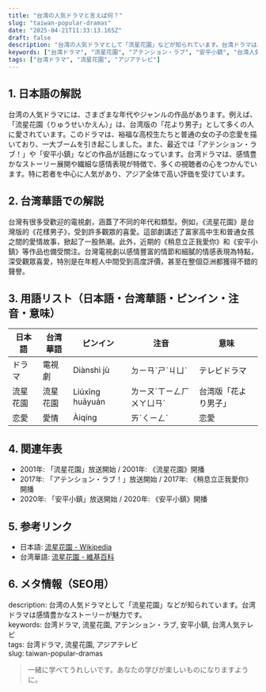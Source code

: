 ```yaml
---
title: "台湾の人気ドラマと言えば何？"
slug: "taiwan-popular-dramas"
date: "2025-04-21T11:33:13.165Z"
draft: false
description: "台湾の人気ドラマとして「流星花園」などが知られています。台湾ドラマは感情豊かなストーリーが魅力です。"
keywords: ["台湾ドラマ", "流星花園", "アテンション・ラブ", "安平小鎮", "台湾人気テレビ"]
tags: ["台湾ドラマ", "流星花園", "アジアテレビ"]
---
```


## 1. 日本語の解説  
台湾の人気ドラマには、さまざまな年代やジャンルの作品があります。例えば、「流星花園（りゅうせいかえん）」は、台湾版の「花より男子」として多くの人に愛されています。このドラマは、裕福な高校生たちと普通の女の子の恋愛を描いており、一大ブームを引き起こしました。また、最近では「アテンション・ラブ！」や「安平小鎮」などの作品が話題になっています。台湾ドラマは、感情豊かなストーリー展開や繊細な感情表現が特徴で、多くの視聴者の心をつかんでいます。特に若者を中心に人気があり、アジア全体で高い評価を受けています。

## 2. 台湾華語での解説  
台灣有很多受歡迎的電視劇，涵蓋了不同的年代和類型。例如，《流星花園》是台灣版的《花樣男子》，受到許多觀眾的喜愛。這部劇講述了富家高中生和普通女孩之間的愛情故事，掀起了一股熱潮。此外，近期的《稍息立正我愛你》和《安平小鎮》等作品也備受關注。台灣電視劇以感情豐富的情節和細膩的情感表現為特點，深受觀眾喜愛，特別是在年輕人中間受到高度評價，甚至在整個亞洲都獲得不錯的聲譽。

## 3. 用語リスト（日本語・台湾華語・ピンイン・注音・意味）  

| 日本語    | 台湾華語         | ピンイン     | 注音        | 意味                        |
|-----------|------------------|--------------|-------------|-----------------------------|
| ドラマ    | 電視劇           | Diànshì jù   | ㄉㄧㄢˋㄕˋㄐㄩˋ | テレビドラマ                 |
| 流星花園  | 流星花園         | Liúxīng huāyuán | ㄌㄧㄡˊㄒㄧㄥㄏㄨㄚㄩㄢˊ | 台湾版「花より男子」          |
| 恋愛      | 愛情             | Àiqíng       | ㄞˋㄑㄧㄥˊ   | 恋愛                        |

## 4. 関連年表  

- 2001年: 「流星花園」放送開始 / 2001年: 《流星花園》開播
- 2017年: 「アテンション・ラブ！」放送開始 / 2017年: 《稍息立正我愛你》開播
- 2020年: 「安平小鎮」放送開始 / 2020年: 《安平小鎮》開播

## 5. 参考リンク  

- 日本語: [流星花園 - Wikipedia](https://ja.wikipedia.org/wiki/流星花園)
- 台湾華語: [流星花園 - 維基百科](https://zh.wikipedia.org/wiki/流星花園)

## 6. メタ情報（SEO用）  
description: 台湾の人気ドラマとして「流星花園」などが知られています。台湾ドラマは感情豊かなストーリーが魅力です。  
keywords: 台湾ドラマ, 流星花園, アテンション・ラブ, 安平小鎮, 台湾人気テレビ  
tags: 台湾ドラマ, 流星花園, アジアテレビ  
slug: taiwan-popular-dramas

> 一緒に学べてうれしいです。あなたの学びが楽しいものになりますように。